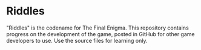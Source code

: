 # Riddles

"Riddles" is the codename for The Final Enigma. This repository contains progress on the development of the game, posted in GitHub for other game developers to use. Use the source files for learning only.

